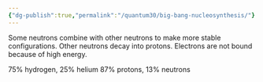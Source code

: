 ```yaml
---
{"dg-publish":true,"permalink":"/quantum30/big-bang-nucleosynthesis/"}
---
```


Some neutrons combine with other neutrons to make more stable configurations.
Other neutrons decay into protons. 
Electrons are not bound because of high energy. 

75% hydrogen, 25% helium
87% protons, 13% neutrons
